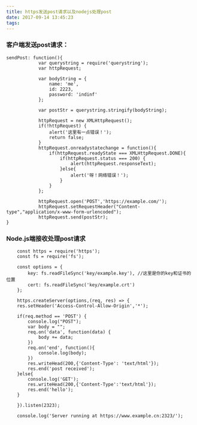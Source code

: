 ```yaml
---
title: https发送post请求以及nodejs处理post
date: 2017-09-14 13:45:23
tags:
---
```

### 客户端发送post请求：

    sendPost: function(){
				var querystring = require('querystring');
				var httpRequest;

				var bodyString = {
					name: 'me',
					id: 2223,
					password: 'indinf'
				};

				var postStr = querystring.stringify(bodyString);

				httpRequest = new XMLHttpRequest();
				if(!httpRequest) {
					alert('这里有一点错误！');
					return false;
				}
				httpRequest.onreadystatechange = function(){
					if(httpRequest.readyState === XMLHttpRequest.DONE){
						if(httpRequest.status === 200) {
							alert(httpRequest.responseText);
						}else{
							alert('呀！网络错误！');
						}
					}
				};
		
				httpRequest.open('POST','https://example.com/');
				httpRequest.setRequestHeader("Content-type","application/x-www-form-urlencoded");
				httpRequest.send(postStr);
	}
	
### Node.js端接收处理post请求

    	const https = require('https');
		const fs = require('fs');

		const options = {
			key: fs.readFileSync('key/example.key'), //这里是你的key和证书的位置
			cert: fs.readFileSync('key/example.crt')
		};

		https.createServer(options,(req, res) => {
		res.setHeader('Access-Control-Allow-Origin','*');

		if(req.method == 'POST') {
			console.log("POST");
			var body = "";
			req.on('data', function(data) {
				body += data;
			})
			req.on('end', function(){
				console.log(body);
			})
			res.writeHead(200,{'Content-Type': 'text/html'});
			res.end('post received');
		}else{
			console.log('GET');
			res.writeHead(200,{'Content-Type':'text/html'});
			res.end('hello');
		}

		}).listen(2323);

		console.log('Server running at https://www.example.cn:2323/');
		

